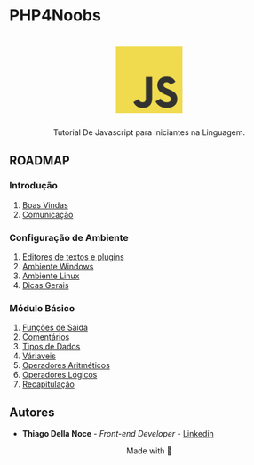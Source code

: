 # PHP4Noobs

<h1 align="center">
  <img src="./images/js.png" alt="php" width="120">
</h1>

<p align="center">Tutorial De Javascript para iniciantes na Linguagem.</p>

## ROADMAP

### Introdução

1. [Boas Vindas](/1-Introducao/1-Boas-vindas.md)
2. [Comunicação](/1-Introducao/2-Comunicacao.md)

### Configuração de Ambiente

1. [Editores de textos e plugins](/2-Ambiente/1-Editores-e-plugins.md)
2. [Ambiente Windows](/2-Ambiente/2-Ambiente-windows.md)
3. [Ambiente Linux](/2-Ambiente/3-Ambiente-linux.md)
4. [Dicas Gerais](/2-Ambiente/4-Dicas-gerais.md)

### Módulo Básico

1. [Funções de Saida](/3-Basico/1-Saida.md)
2. [Comentários](/3-Basico/2-Comentarios.md)
3. [Tipos de Dados](/3-Basico/3-Tipos-de-dados.md)
4. [Váriaveis](/3-Basico/4-Variaveis.md)
5. [Operadores Aritméticos](/3-Basico/5-Operadores-aritmeticos.md)
6. [Operadores Lógicos](/3-Basico/6-Operadores-logicos.md)
7. [Recapitulação](/3-Basico/7-Recapitulacao.md)

## Autores

- **Thiago Della Noce** - _Front-end Developer_ - [Linkedin](https://www.linkedin.com/in/thiagodellanoce/)

<p align="center">Made with 💜</p>
